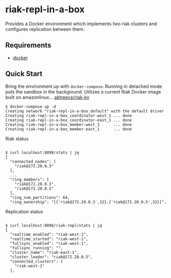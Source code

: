 riak-repl-in-a-box
==============

Provides a Docker environment which implements two riak clusters and configures replication between them.

Requirements
------------

-   [docker](https://www.docker.com/get-docker) 

Quick Start
-----------


Bring the environment up with `docker-compose`. Running in detached mode puts the sandbox in the background. Utilizes a current Riak Docker image built on amazonlinux... [abtreece/riak-kv](https://hub.docker.com/r/abtreece/riak-kv/)

~~~~~~~~~~~~~~~~~~~~~~~~~~~~~~~~~~~~~~~~~~~~~~~~~~~~~~~~~~~~~~~~~~~~~~~~~~~~~~~~
$ docker-compose up -d
Creating network "riak-repl-in-a-box_default" with the default driver
Creating riak-repl-in-a-box_coordinator-west_1 ... done
Creating riak-repl-in-a-box_coordinator-east_1 ... done
Creating riak-repl-in-a-box_member-west_1      ... done
Creating riak-repl-in-a-box_member-east_1      ... done

~~~~~~~~~~~~~~~~~~~~~~~~~~~~~~~~~~~~~~~~~~~~~~~~~~~~~~~~~~~~~~~~~~~~~~~~~~~~~~~~

Riak status

~~~~~~~~~~~~~~~~~~~~~~~~~~~~~~~~~~~~~~~~~~~~~~~~~~~~~~~~~~~~~~~~~~~~~~~~~~~~~~~~

$ curl localhost:8098/stats | jq
{
  "connected_nodes": [
    "riak@172.20.0.5"
  ],
  ...
  "ring_members": [
    "riak@172.20.0.3",
    "riak@172.20.0.5"
  ],
  "ring_num_partitions": 64,
  "ring_ownership": "[{'riak@172.20.0.3',32},{'riak@172.20.0.5',32}]",

~~~~~~~~~~~~~~~~~~~~~~~~~~~~~~~~~~~~~~~~~~~~~~~~~~~~~~~~~~~~~~~~~~~~~~~~~~~~~~~~

Replication status

~~~~~~~~~~~~~~~~~~~~~~~~~~~~~~~~~~~~~~~~~~~~~~~~~~~~~~~~~~~~~~~~~~~~~~~~~~~~~~~~

$ curl localhost:8098/riak-repl/stats | jq
{
  "realtime_enabled": "riak-west-1",
  "realtime_started": "riak-west-1",
  "fullsync_enabled": "riak-west-1",
  "fullsync_running": "",
  "cluster_name": "riak-east-1",
  "cluster_leader": "riak@172.20.0.5",
  "connected_clusters": [
    "riak-west-1"
  ],

~~~~~~~~~~~~~~~~~~~~~~~~~~~~~~~~~~~~~~~~~~~~~~~~~~~~~~~~~~~~~~~~~~~~~~~~~~~~~~~~
